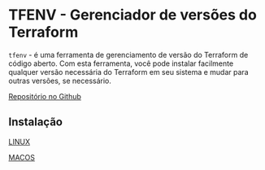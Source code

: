 # TFENV - Gerenciador de versões do Terraform

`tfenv` - é uma ferramenta de gerenciamento de versão do Terraform de código aberto. 
Com esta ferramenta, você pode instalar facilmente qualquer versão necessária do Terraform em seu sistema e mudar para outras versões, se necessário.

[Repositório no Github](https://github.com/tfutils/tfenv)

## Instalação 
[LINUX](./linux.md)

[MACOS](./macos.md)
